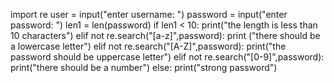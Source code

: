 
import re
user = input("enter username: ")
password = input("enter password: ")
len1 = len(password)
if len1 < 10:
    print("the length is less than 10 characters")
elif not re.search("[a-z]",password):
    print ("there should be a lowercase letter")
elif not re.search("[A-Z]",password):
    print("the password should be uppercase letter")
elif not re.search("[0-9]",password):
    print("there should be a number")
else:
    print("strong password")

